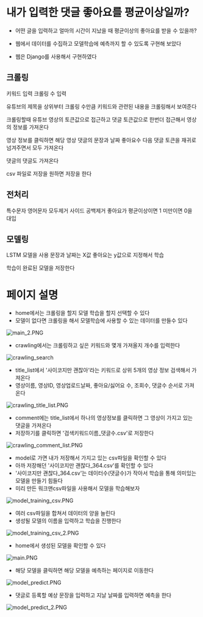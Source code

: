 # 내가 입력한 댓글 좋아요를 평균이상일까?

* 어떤 글을 입력하고 얼마의 시간이 지났을 때 평균이상의 좋아요를 받을 수 있을까?

* 웹에서 데이터를 수집하고 모델학습에 예측까지 할 수 있도록 구현해 보았다

* 웹은 Django를 사용해서 구현하였다

## 크롤링

키워드 입력
크롤링 수 입력

유튜브의 제목을 상위부터 크롤링 수만큼 키워드와 관련된 내용을 크롤링해서 보여준다

크롤링할때 유튜브 영상의 토큰값으로 접근하고 댓글 토큰값으로 한번더 접근해서 영상의 정보를 가져온다

영상 정보를 클릭하면 해당 영상 댓글의 문장과 날짜 좋아요수 다음 댓글 토큰을 재귀로 넘겨주면서 모두 가져온다

댓글의 댓글도 가져온다

csv 파일로 저장을 원하면 저장을 한다

## 전처리

특수문자 영어문자 모두제거 사이드 공백제거
좋아요가 평균이상이면 1 미만이면 0을 대입

## 모델링

LSTM 모델을 사용
문장과 날짜는 X값 좋아요는 y값으로 지정해서 학습

학습이 완료된 모델을 저장한다

# 페이지 설명

* home에서는 크롤링을 할지 모델 학습을 할지 선택할 수 있다
* 모델이 없다면 크롤링을 해서 모델학습에 사용할 수 있는 데이터를 만들수 있다

![main_2.PNG](/img/main_2.PNG)

* crawling에서는 크롤링하고 싶은 키워드와 몇개 가져올지 개수를 입력한다

![crawling_search](/img/crawling_search.PNG)  

* title_list에서 '사이코지만 괜찮아'라는 키워드로 상위 5개의 영상 정보 검색해서 가져온다
* 영상이름, 영상ID, 영상업로드날짜, 좋아요/싫어요 수, 조회수, 댓글수 순서로 가져온다

![crawling_title_list.PNG](/img/crawling_title_list.PNG)  

* comment에는 title_list에서 하나의 영상정보를 클릭하면 그 영상이 가지고 있는 댓글을 가져온다
* 저장하기를 클릭하면 '검색키워드이름_댓글수.csv'로 저장한다

![crawling_comment_list.PNG](/img/crawling_comment_list.PNG)  

* model로 가면 내가 저장해서 가지고 있는 csv파일을 확인할 수 있다
* 아까 저장해던 '사이코지만 괜찮다_364.csv'를 확인할 수 있다
* '사이코지만 괜찮다_364.csv'는 데이터수(댓글수)가 작아서 학습을 통해 의미있는 모델을 만들기 힘들다
* 미리 만든 워크맨csv파일을 사용해서 모델을 학습해보자

![model_training_csv.PNG](/img/model_training_csv.PNG)  

* 여러 csv파일을 합쳐서 데이터의 양을 늘린다
* 생성될 모델의 이름을 입력하고 학습을 진행한다

![model_training_csv_2.PNG](/img/model_training_csv_2.PNG) 

* home에서 생성된 모델을 확인할 수 있다

![main.PNG](/img/main.PNG)  

* 해당 모델을 클릭하면 해당 모델을 예측하는 페이지로 이동한다

![model_predict.PNG](/img/model_predict.PNG)  

* 댓글로 등록할 예상 문장을 입력하고 지날 날짜를 입력하면 예측을 한다

![model_predict_2.PNG](/img/model_predict_2.PNG)  

 
